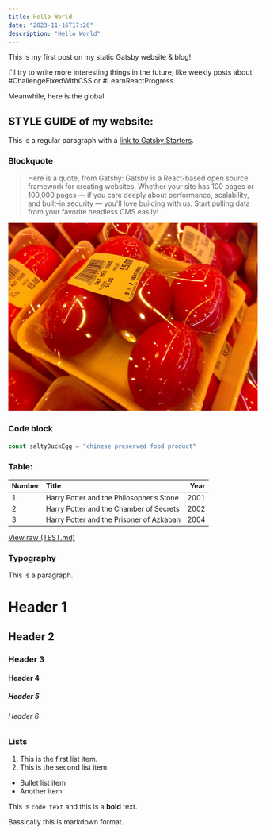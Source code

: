```yaml
---
title: Hello World
date: "2023-11-16T17:26"
description: "Hello World"
---
```


This is my first post on my static Gatsby website & blog!

I'll try to write more interesting things in the future, like weekly posts about #ChallengeFixedWithCSS or #LearnReactProgress.

Meanwhile, here is the global 

## STYLE GUIDE of my website:

This is a regular paragraph with a 
[link to Gatsby Starters](https://www.gatsbyjs.com/starters/).

### Blockquote
> Here is a quote, from Gatsby: Gatsby is a React-based open source framework for creating websites. Whether your site has 100 pages or 100,000 pages — if you care deeply about performance, scalability, and built-in security — you'll love building with us. Start pulling data from your favorite headless CMS easily!

![Chinese Salty Egg](./salty_egg.jpg)

### Code block

```js
const saltyDuckEgg = "chinese preserved food product"
```

### Table:

| Number | Title                                    | Year |
| :----- | :--------------------------------------- | ---: |
| 1      | Harry Potter and the Philosopher’s Stone | 2001 |
| 2      | Harry Potter and the Chamber of Secrets  | 2002 |
| 3      | Harry Potter and the Prisoner of Azkaban | 2004 |

[View raw (TEST.md)](https://raw.github.com/adamschwartz/github-markdown-kitchen-sink/master/README.md)

### Typography

This is a paragraph.

# Header 1
## Header 2
### Header 3
#### Header 4
##### Header 5
###### Header 6

### Lists

1. This is the first list item.
1. This is the second list item.

- Bullet list item
- Another item

This is `code text` and this is a **bold** text.

Bassically this is markdown format.
